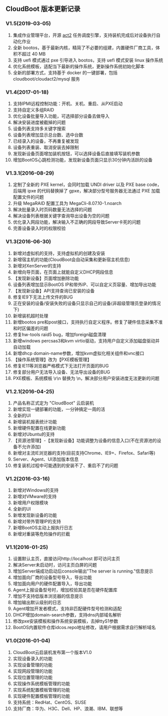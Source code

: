 ## CloudBoot 版本更新记录

### V1.5(2019-03-05)



1. 集成作业管理平台，开源 [act2](https://github.com/idcos/cloud-act2) 任务调度引擎，支持装机完成后对设备执行自动化作业
2. 全新 bootos，基于最新内核，精简了不必要的组建，内置硬件厂商工具，体积不超过 40 MB
3. 支持 uefi 模式通过 pxe 引导进入 bootos，支持 uefi 模式安装 linux 操作系统
4. 优化系统模板，适配当下最新的操作系统，更新操作系统初始化脚本
5. 全新的部署方式，支持基于 docker 的一键部署，包括 cloudboot/cloudact2/mysql 服务



### V1.4(2017-01-18)



1. 支持IPMI远程控制功能：开机、关机、重启、从PXE启动
2. 支持自定义多组RAID
3. 优化设备批量导入功能，可选择部分设备去做导入
4. 解决安装进度被截掉的问题
5. 设备列表支持多关键字搜索
6. 设备列表增加显示总台数、选中台数
7. 已经录入的设备，不再重复被发现
8. 设备列表重装、取消安装去掉限制
9. 发现新设备页面增加装机按钮，可以选择设备后直接填写装机参数
10. 增加BootOS心跳检测功能，发现新设备页面只显示30分钟内活跃的设备



### V1.3.1(2016-08-29)



1. 定制了全新的 PXE kernel，会同时加载 UNDI driver 以及 PXE base code，后端用 ipxe 的代码替换掉了 gpxe，解决部分型号服务器无法通过 PXE 加载配置文件的问题
2. 升级 MegaRAID 配置工具为 MegaCli-8.07.10-1.noarch
3. 解决批量录入时页码数量无法选择的问题
4. 解决设备列表根据关键字查询导出设备为空的问题
5. 优化录入网段功能，解决输入不正确的网段导致Server卡死的问题
6. 完善设备录入时的权限校验



### V1.3(2016-06-30)



1. 新增对虚拟机的支持，支持虚拟机的创建及安装
2. 新增宿主机的功能(CloudBoot会自动采集和更新宿主机信息)
3. 新增对XenServer的支持
4. 新增向导页面，在页面上就能自定义DHCP网段信息
5. 【发现新设备】页面增加删除功能
6. 设备列表增加显示BootOS IP和带外IP、可以自定义页容量、增加导出功能
7. 【发现新设备】API支持查询已安装的设备
8. 修复IE9下无法上传文件的BUG
9. 正在安装的设备/安装失败的设备只显示自己的设备(非超级管理员登录的情况下)
10. 新增装机超时处理
11. 新增bootos pre和post接口，支持执行自定义程序。修复了硬件信息采集不准和时区偏差的问题
12. 修复hw-tools raid5 bug，增加foreign磁盘清理
13. 新增windows percsas3和kvm virtio驱动，支持用户自定义添加磁盘驱动并自动加载
14. 新增dhcp domain-name参数，增加kvm虚拟化相关组件和vnc接口
15. 【操作系统管理】改为【PXE模板管理】
16. 修复IE11等浏览器严格模式下无法打开页面的BUG
17. 修复部分用户无法导入设备、无法导出设备的BUG
18. PXE模板、系统模板 \r\n 替换为 \n，解决部分用户安装进度无法更新的问题



### V1.2.1(2016-04-25)



1. 产品名称正式定为 "CloudBoot" 云启装机
2. 新增实现一键部署的功能，一分钟搞定一周的活
3. 全新的UI
4. 新增装机报表统计功能
5. 新增硬件配置在线更新功能
6. 新增对Ubuntu的支持
7. 【资源池管理】-【发现新设备】功能调整为设备的信息入口(不在资源池的设备不允许添加)
8. 新增对主流IE浏览器的支持(目前支持Chrome、IE9+、Firefox、Safari等)
9. Server、Agent、UI添加版本信息
10. 修复装机过程中可能遇到的安装不了、重启不了的问题



### V1.2(2016-03-16)



1. 新增对Windows的支持
2. 新增对VMware的支持
3. 新增用户权限模块
4. 全新的UI
5. 新增发现新设备的功能
6. 新增对带外管理IP的支持
7. 新增BootOS主动上报执行日志
8. 新增对重装等危险操作的拦截



### V1.1(2016-01-25)



1. 设置默认主页，直接访问http://localhost 即可访问主页
2. 解决Server未启动时，访问主页白屏的问题
3. 增加Server端成功启动后console输出"The server is running."信息提示
4. 增加面向厂商的设备型号导入，导出功能
5. 增加面向用户的硬件配置导入，导出功能
6. Agent上报设备型号时，增加校验其是否在硬件配置库
7. 增加不支持低版本浏览器的信息提示
8. 增加输出默认级别的日志
9. Agent增加开发者模式，支持非匹配硬件型号检测和适配
10. DHCP增加domain-search参数，支持dns内部域名解析
11. 修改pxe安装模板和操作系统安装模板，去掉ttyS1参数
12. BootOS内置软件仓库idcos.repo地址修改，请用户根据需求自行解析域名



### V1.0(2016-01-04)



1. CloudBoot云启装机发布第一个版本V1.0
2. 实现设备录入的功能
3. 实现设备管理的功能
4. 实现网段管理的功能
5. 实现位置管理的功能
6. 实现操作系统模板管理的功能
7. 实现系统配置模板管理的功能
8. 实现硬件配置模板管理的功能
9. 支持系统：RedHat、CentOS、SUSE
10. 支持厂商：华为、H3C、Dell、HP、浪潮、IBM、联想等